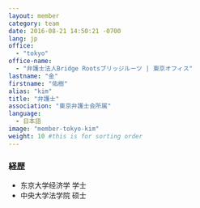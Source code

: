 ```yaml
---
layout: member
category: team
date: 2016-08-21 14:50:21 -0700
lang: jp
office:
  - "tokyo"
office-name:
  - "弁護士法人Bridge Rootsブリッジルーツ | 東京オフィス"
lastname: "金"
firstname: "佑樹"
alias: "kim"
title: "弁護士"
association: "東京弁護士会所属"
language:
  - 日本語
image: "member-tokyo-kim"
weight: 10 #this is for sorting order
---
```


### 経歴
- 东京大学经济学 学士
- 中央大学法学院 硕士
